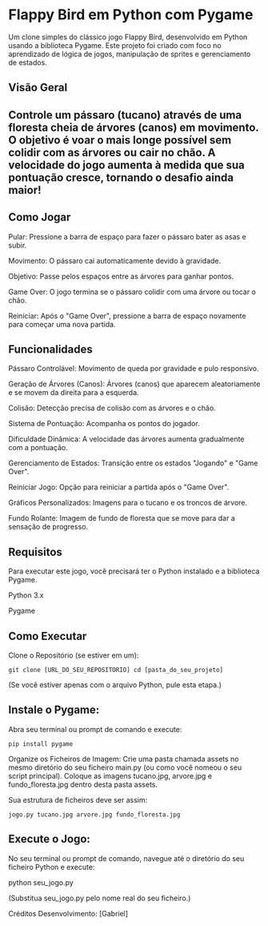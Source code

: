 # Flappy Bird em Python com Pygame 
Um clone simples do clássico jogo Flappy Bird, desenvolvido em Python usando a biblioteca Pygame. Este projeto foi criado com foco no aprendizado de lógica de jogos, manipulação de sprites e gerenciamento de estados.

## Visão Geral 
Controle um pássaro (tucano) através de uma floresta cheia de árvores (canos) em movimento. O objetivo é voar o mais longe possível sem colidir com as árvores ou cair no chão. A velocidade do jogo aumenta à medida que sua pontuação cresce, tornando o desafio ainda maior!
---
## Como Jogar 
Pular: Pressione a barra de espaço para fazer o pássaro bater as asas e subir.

Movimento: O pássaro cai automaticamente devido à gravidade.

Objetivo: Passe pelos espaços entre as árvores para ganhar pontos.

Game Over: O jogo termina se o pássaro colidir com uma árvore ou tocar o chão.

Reiniciar: Após o "Game Over", pressione a barra de espaço novamente para começar uma nova partida.

## Funcionalidades
Pássaro Controlável: Movimento de queda por gravidade e pulo responsivo.

Geração de Árvores (Canos): Árvores (canos) que aparecem aleatoriamente e se movem da direita para a esquerda.

Colisão: Detecção precisa de colisão com as árvores e o chão.

Sistema de Pontuação: Acompanha os pontos do jogador.

Dificuldade Dinâmica: A velocidade das árvores aumenta gradualmente com a pontuação.

Gerenciamento de Estados: Transição entre os estados "Jogando" e "Game Over".

Reiniciar Jogo: Opção para reiniciar a partida após o "Game Over".

Gráficos Personalizados: Imagens para o tucano e os troncos de árvore.

Fundo Rolante: Imagem de fundo de floresta que se move para dar a sensação de progresso.

## Requisitos
Para executar este jogo, você precisará ter o Python instalado e a biblioteca Pygame.

Python 3.x

Pygame

## Como Executar
Clone o Repositório (se estiver em um):

`
git clone [URL_DO_SEU_REPOSITORIO]
cd [pasta_do_seu_projeto]
`

(Se você estiver apenas com o arquivo Python, pule esta etapa.)

## Instale o Pygame:
Abra seu terminal ou prompt de comando e execute:

`
pip install pygame
`

Organize os Ficheiros de Imagem:
Crie uma pasta chamada assets no mesmo diretório do seu ficheiro main.py (ou como você nomeou o seu script principal). Coloque as imagens tucano.jpg, arvore.jpg e fundo_floresta.jpg dentro desta pasta assets.

Sua estrutura de ficheiros deve ser assim:

`
jogo.py
    tucano.jpg
    arvore.jpg
    fundo_floresta.jpg
`

## Execute o Jogo:
No seu terminal ou prompt de comando, navegue até o diretório do seu ficheiro Python e execute:

python seu_jogo.py

(Substitua seu_jogo.py pelo nome real do seu ficheiro.)

Créditos
Desenvolvimento: [Gabriel]
